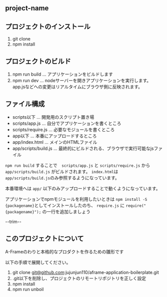 ## project-name

## プロジェクトのインストール

1. git clone 
2. npm install 

## プロジェクトのビルド

1. npm run build ... アプリケーションをビルドします
2. npm run dev ... nodeサーバーを開きアプリケーションを実行します。app.jsなどへの変更はリアルタイムにブラウザ側に反映されます。

## ファイル構成

- scripts以下 ... 開発用のスクリプト置き場
 - scripts/app.js ... 自分でアプリケーションを書くところ
 - scripts/require.js ... 必要なモジュールを書くところ
- app以下 ... 本番にアップロードするところ
 - app/index.html ... メインのHTMLファイル
 - app/scripts/build.js ... 最終的にビルドされる、ブラウザで実行可能なjsファイル

`npm run build` することで　`scripts/app.js` と `scripts/require.js` から `app/scripts/build.js` がビルドされます。
`index.html`は`app/scripts/build.js`のみ参照するようになっています。

本番環境へは `app/` 以下のみアップロードすることで動くようになっています。

アプリケーションでnpmモジュールを利用したいときは `npm install -S {packagename}`としてインストールしたのち、
`require.js` に `require("{packagename}");` の一行を追加しましょう

--trim--

## このプロジェクトについて

A-Frameのわりと本格的なプロダクトを作るための雛形です

以下の手順で展開してください。

1. git clone git@github.com:jujunjun110/aframe-application-boilerplate.git
2. .git以下を削除し、プロジェクトのリモートリポジトリを正しく設定
3. npm install 
4. npm run unboil





